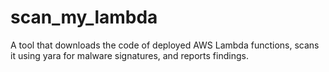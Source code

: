 # scan_my_lambda
A tool that downloads the code of deployed AWS Lambda functions, scans it using yara for malware signatures, and reports findings.
